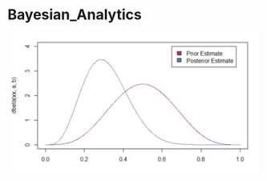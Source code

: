 # Bayesian_Analytics

![](https://raw.githubusercontent.com/tykiww/imgbucket/master/img/BayesvFreq/one.jpg)
